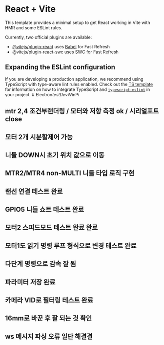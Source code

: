 # React + Vite

This template provides a minimal setup to get React working in Vite with HMR and some ESLint rules.

Currently, two official plugins are available:

- [@vitejs/plugin-react](https://github.com/vitejs/vite-plugin-react/blob/main/packages/plugin-react) uses [Babel](https://babeljs.io/) for Fast Refresh
- [@vitejs/plugin-react-swc](https://github.com/vitejs/vite-plugin-react/blob/main/packages/plugin-react-swc) uses [SWC](https://swc.rs/) for Fast Refresh

## Expanding the ESLint configuration

If you are developing a production application, we recommend using TypeScript with type-aware lint rules enabled. Check out the [TS template](https://github.com/vitejs/vite/tree/main/packages/create-vite/template-react-ts) for information on how to integrate TypeScript and [`typescript-eslint`](https://typescript-eslint.io) in your project.
#   E l e c t r o n _ t e s t D e v _ W i n P i 
 
 

## mtr 2,4 조건부랜더링 / 모터와 저항 측정 ok / 시리얼포트 close
## 모터 2개 시분할제어 가능 
## 니들 DOWN시 초기 위치 값으로 이동
## MTR2/MTR4 non-MULTI 니들 타입 로직 구현
## 랜선 연결 테스트 완료 
## GPIO5 니들 쇼트 테스트 완료
## 모터2 스피드모드 테스트 완료 완료
## 모터1도 읽기 명령 루프 형식으로 변경 테스트 완료
## 다단계 명령으로 감속 잘 됨 
## 파라미터 저장 완료
## 카메라 VID로 필터링 테스트 완료
## 16mm로 바꾼 후 잘 되는 것 확인
## ws 메시지 파싱 오류 일단 해결결